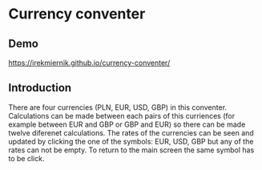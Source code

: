 ﻿# Currency conventer
 ## Demo
 https://irekmiernik.github.io/currency-conventer/
 
 ## Introduction
 There are four currencies (PLN, EUR, USD, GBP) in this conventer.
 Calculations can be made between each pairs of this curriences (for example between EUR and GBP or GBP and EUR) so there can be made twelve diferenet calculations.
 The rates of the currencies can be seen and updated by clicking the one of the symbols: EUR, USD, GBP but any of the rates can not be empty.
 To return to the main screen the same symbol has to be click.
